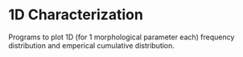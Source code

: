 # 1D Characterization 

Programs to plot 1D (for 1 morphological parameter each) frequency distribution and emperical cumulative distribution.
